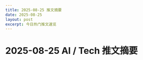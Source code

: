 ```yaml
---
title: 2025-08-25 推文摘要
date: 2025-08-25
layout: post
excerpt: 今日热门推文速览
---
```


# 2025-08-25 AI / Tech 推文摘要

